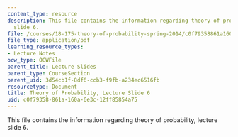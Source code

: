 ```yaml
---
content_type: resource
description: This file contains the information regarding theory of probability, lecture
  slide 6.
file: /courses/18-175-theory-of-probability-spring-2014/c0f79358861a160a6e3c12ff85854a75_MIT18_175S14_Lecture6.pdf
file_type: application/pdf
learning_resource_types:
- Lecture Notes
ocw_type: OCWFile
parent_title: Lecture Slides
parent_type: CourseSection
parent_uid: 3d54cb1f-8df6-ccb3-f9fb-a234ec6516fb
resourcetype: Document
title: Theory of Probability, Lecture Slide 6
uid: c0f79358-861a-160a-6e3c-12ff85854a75
---
```

This file contains the information regarding theory of probability, lecture slide 6.

